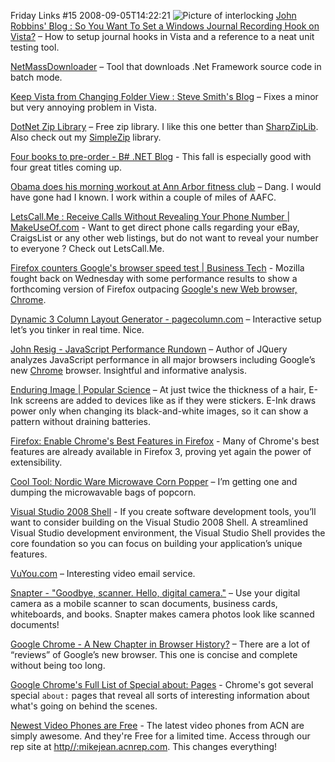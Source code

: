 Friday Links #15
2008-09-05T14:22:21
![Picture of interlocking ](/content/images/links.gif) [John Robbins' Blog : So You Want To Set a Windows Journal Recording Hook on Vista?](http://www.wintellect.com/CS/blogs/jrobbins/archive/2008/08/30/so-you-want-to-set-a-windows-journal-recording-hook-on-vista-it-s-not-nearly-as-easy-as-you-think.aspx) – How to setup journal hooks in Vista and a reference to a neat unit testing tool.

[NetMassDownloader](http://www.codeplex.com/NetMassDownloader) – Tool that downloads .Net Framework source code in batch mode.

[Keep Vista from Changing Folder View : Steve Smith's Blog](http://stevesmithblog.com/blog/keep-vista-from-changing-folder-view/) – Fixes a minor but very annoying problem in Vista.

[DotNet Zip Library](http://www.codeplex.com/DotNetZip) – Free zip library. I like this one better than [SharpZipLib](http://www.icsharpcode.net/OpenSource/SharpZipLib/Default.aspx). Also check out my [SimpleZip](/blog/post/2008/03/22/simplezip-generate-zip-files-with-one-line-of-code) library.

[Four books to pre-order - B# .NET Blog](http://community.bartdesmet.net/blogs/bart/archive/2008/09/01/four-books-to-pre-order.aspx) - This fall is especially good with four great titles coming up.

[Obama does his morning workout at Ann Arbor fitness club](http://blog.mlive.com/annarbornews/2008/09/obama_does_his_morning_workout.html) – Dang. I would have gone had I known. I work within a couple of miles of AAFC.

[LetsCall.Me : Receive Calls Without Revealing Your Phone Number | MakeUseOf.com](http://www.makeuseof.com/dir/letscallme-receive-calls-revealing-phone-number/) - Want to get direct phone calls regarding your eBay, CraigsList or any other web listings, but do not want to reveal your number to everyone ? Check out LetsCall.Me.

[Firefox counters Google's browser speed test | Business Tech](http://news.cnet.com/8301-1001_3-10031278-92.html?part=rss&subj=news&tag=2547-1_3-0-5) - Mozilla fought back on Wednesday with some performance results to show a forthcoming version of Firefox outpacing [Google's new Web browser, Chrome](http://news.cnet.com/Meet-Chrome%2C-Googles-shiny-new-browser/2009-1032_3-6246210.html).

[Dynamic 3 Column Layout Generator - pagecolumn.com](http://www.pagecolumn.com/) – Interactive setup let’s you tinker in real time. Nice.

[John Resig - JavaScript Performance Rundown](http://ejohn.org/blog/javascript-performance-rundown/) – Author of JQuery analyzes JavaScript performance in all major browsers including Google’s new [Chrome](http://google.com/chrome) browser. Insightful and informative analysis.

[Enduring Image | Popular Science](http://www.popsci.com/amanda-schupak/article/2008-09/enduring-image) – At just twice the thickness of a hair, E-Ink screens are added to devices like as if they were stickers. E-Ink draws power only when changing its black-and-white images, so it can show a pattern without draining batteries.

[Firefox: Enable Chrome's Best Features in Firefox](http://lifehacker.com/5044518/enable-chromes-best-features-in-firefox) - Many of Chrome's best features are already available in Firefox 3, proving yet again the power of extensibility.

[Cool Tool: Nordic Ware Microwave Corn Popper](http://www.kk.org/cooltools/archives/003017.php) – I’m getting one and dumping the microwavable bags of popcorn.

[Visual Studio 2008 Shell](http://msdn.microsoft.com/en-us/vstudio/bb510103.aspx) - If you create software development tools, you’ll want to consider building on the Visual Studio 2008 Shell. A streamlined Visual Studio development environment, the Visual Studio Shell provides the core foundation so you can focus on building your application’s unique features.

[VuYou.com](http://www.vuyou.com/Homepage.aspx?ito=1629) – Interesting video email service.

[Snapter - "Goodbye, scanner. Hello, digital camera."](http://www.snapter.atiz.com/) – Use your digital camera as a mobile scanner to scan documents, business cards, whiteboards, and books. Snapter makes camera photos look like scanned documents! 

[Google Chrome - A New Chapter in Browser History?](http://www.makeuseof.com/tag/google-chrome-a-new-chapter-in-browser-history/) – There are a lot of “reviews” of Google’s new browser. This one is concise and complete without being too long.

[Google Chrome's Full List of Special about: Pages](http://feeds.gawker.com/%7Er/lifehacker/full/%7E3/382783485/google-chromes-full-list-of-special-about-pages) - Chrome's got several special `about:` pages that reveal all sorts of interesting information about what's going on behind the scenes.

[Newest Video Phones are Free](http://myacn.com) - The latest video phones from ACN are simply awesome. And they're Free for a limited time. Access through our rep site at [http//:mikejean.acnrep.com](http://mikejean.acnrep.com). This changes everything!
